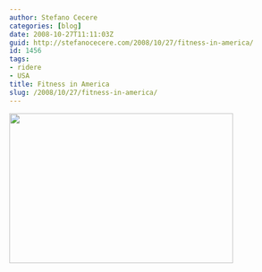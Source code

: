 ```yaml
---
author: Stefano Cecere
categories: [blog]
date: 2008-10-27T11:11:03Z
guid: http://stefanocecere.com/2008/10/27/fitness-in-america/
id: 1456
tags:
- ridere
- USA
title: Fitness in America
slug: /2008/10/27/fitness-in-america/
---
```


[<img class="aligncenter size-full wp-image-1455" title="fitness_america" src="http://stefanocecere.com/wp-content/uploads/sites/3/2008/10/fitness_america.jpg" alt="" width="400" height="268" srcset="http://stefanocecere.com/wp-content/uploads/sites/3/2008/10/fitness_america.jpg 400w, http://stefanocecere.com/wp-content/uploads/sites/3/2008/10/fitness_america-300x201.jpg 300w" sizes="(max-width: 400px) 100vw, 400px" />](http://stefanocecere.com/wp-content/uploads/sites/3/2008/10/fitness_america.jpg)